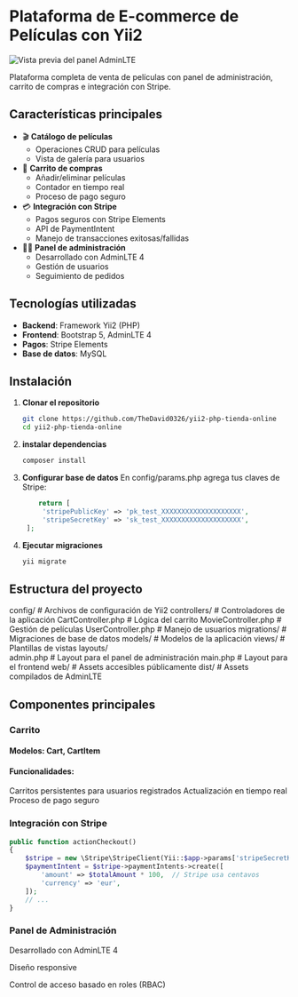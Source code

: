# Plataforma de E-commerce de Películas con Yii2

![Vista previa del panel AdminLTE](https://adminlte.io/themes/v3/dist/img/AdminLTELogo.png)

Plataforma completa de venta de películas con panel de administración, carrito de compras e integración con Stripe.

## Características principales

- 🎬 **Catálogo de películas**
  - Operaciones CRUD para películas
  - Vista de galería para usuarios
- 🛒 **Carrito de compras**
  - Añadir/eliminar películas
  - Contador en tiempo real
  - Proceso de pago seguro
- 💳 **Integración con Stripe**
  - Pagos seguros con Stripe Elements
  - API de PaymentIntent
  - Manejo de transacciones exitosas/fallidas
- 👨‍💻 **Panel de administración**
  - Desarrollado con AdminLTE 4
  - Gestión de usuarios
  - Seguimiento de pedidos

## Tecnologías utilizadas

- **Backend**: Framework Yii2 (PHP)
- **Frontend**: Bootstrap 5, AdminLTE 4
- **Pagos**: Stripe Elements
- **Base de datos**: MySQL

## Instalación

1. **Clonar el repositorio**
   ```bash
   git clone https://github.com/TheDavid0326/yii2-php-tienda-online
   cd yii2-php-tienda-online
   ```
2. **instalar dependencias**
    ```bash
    composer install
    ```
3. **Configurar base de datos**
   En config/params.php agrega tus claves de Stripe:
   ```php
       return [
        'stripePublicKey' => 'pk_test_XXXXXXXXXXXXXXXXXXXX',
        'stripeSecretKey' => 'sk_test_XXXXXXXXXXXXXXXXXXXX',
    ];
   ```
4. **Ejecutar migraciones**
    ```php
   yii migrate
   ```
## Estructura del proyecto
config/         # Archivos de configuración de Yii2
controllers/    # Controladores de la aplicación
  CartController.php   # Lógica del carrito
  MovieController.php  # Gestión de películas
  UserController.php   # Manejo de usuarios
migrations/     # Migraciones de base de datos
models/         # Modelos de la aplicación
views/          # Plantillas de vistas
  layouts/      
    admin.php   # Layout para el panel de administración
    main.php    # Layout para el frontend
web/            # Assets accesibles públicamente
  dist/         # Assets compilados de AdminLTE

## Componentes principales

### Carrito
#### Modelos: Cart, CartItem
#### Funcionalidades:
Carritos persistentes para usuarios registrados
Actualización en tiempo real
Proceso de pago seguro

### Integración con Stripe
``` php
public function actionCheckout()
{
    $stripe = new \Stripe\StripeClient(Yii::$app->params['stripeSecretKey']);
    $paymentIntent = $stripe->paymentIntents->create([
        'amount' => $totalAmount * 100,  // Stripe usa centavos
        'currency' => 'eur',
    ]);
    // ...
}
```

### Panel de Administración
Desarrollado con AdminLTE 4

Diseño responsive

Control de acceso basado en roles (RBAC)
